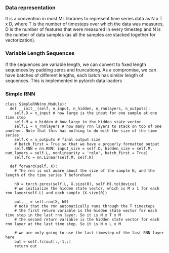 ### Data representation
It is a convention in most ML libraries to represent time series data as N x T x D,
where T is the number of timesteps over which the data was measures, D is the number
of features that were measured in every timestep and N is the number of data samples (as 
all the samples are stacked together for vectorization). 
### Variable Length Sequences
If the sequences are variable length, we can convert to fixed length sequences by padding zeros and truncationg. As a compromise, we can have batches of different lengths, each batch has similar length of sequences. This is implemented in pytorch data loaders

### Simple RNN
```
class SimpleRNN(nn.Module):
  def __init__(self, n_input, n_hidden, n_rnnlayers, n_outputs):
    self.D = n_input # how large is the input for one sample at one time step
    self.M = n_hidden # how large in the hidden state vector
    self.L = n_rnnlayers # how many rnn layers to stack on top of one another. Note that this has nothing to do with the size of the time series
    self.K = n_outputs # final output size
    # batch_first = True so that we have a properly formatted output
    self.RNN = nn.RNN( input_size = self.D, hidden_size = self.M, num_layers = self.L, nonlinearity = 'relu', batch_first = True)
    self.fc = nn.Linear(self.M, self.K)
    
  def forward(self, X):
    # The rnn is not aware about the size of the sample N, and the length of the time series T beforehand
    
    h0 = torch.zeros(self.L, X.size(0), self.M).to(device) 
    # we initialize the hidden state vector, which is M x 1 for each rnn layer(self.L) and each sample (X.size(0))
    
    out, _ = self.rnn(X, h0)
    # note that the rnn automatically runs through the T timesteps
    # the first return variable is the hidden state vector for each time step in the last rnn layer. So it is N x T x M
    # the second return variable is the hidden state vector for each rnn layer at the last time step. So it is N x L x M
    
    # we are only going to use the last timestep of the last RNN layer here
    out = self.fc(out[:,-1,:]
    return out
```

    
